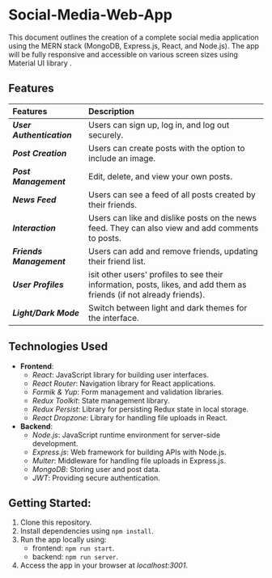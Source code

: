 # Social-Media-Web-App

This document outlines the creation of a complete social media application using the MERN stack (MongoDB, Express.js, React, and Node.js). The app will be fully responsive and accessible on various screen sizes using Material UI library .

## Features

| Features | Description | 
|:------------------|:----------|
| ***User Authentication*** | Users can sign up, log in, and log out securely.|
| ***Post Creation*** | Users can create posts with the option to include an image.|
| ***Post Management*** |Edit, delete, and view your own posts.|
| ***News Feed*** |Users can see a feed of all posts created by their friends.|
| ***Interaction*** |Users can like and dislike posts on the news feed. They can also view and add comments to posts.|
| ***Friends Management*** |Users can add and remove friends, updating their friend list.|
| ***User Profiles*** |isit other users' profiles to see their information, posts, likes, and add them as friends (if not already friends).|
| ***Light/Dark Mode*** |Switch between light and dark themes for the interface.|

## Technologies Used
- **Frontend**: 
    - *React*: JavaScript library for building user interfaces.
    - *React Router*: Navigation library for React applications.
    - *Formik & Yup*: Form management and validation libraries.
    - *Redux Toolkit*: State management library.
    - *Redux Persist*: Library for persisting Redux state in local storage.
    - *React Dropzone*: Library for handling file uploads in React.
- **Backend**: 
    - *Node.js*: JavaScript runtime environment for server-side development.
    - *Express.js*: Web framework for building APIs with Node.js.
    - *Multer*: Middleware for handling file uploads in Express.js.
    - *MongoDB*: Storing user and post data.
    - *JWT*: Providing secure authentication.

## Getting Started:
1. Clone this repository.
2. Install dependencies using `npm install`.
3. Run the app locally using:
    - frontend: `npm run start`.
    - backend: `npm run server`.
4. Access the app in your browser at *localhost:3001*.
